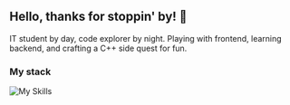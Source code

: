 ## Hello, thanks for stoppin' by! 👋
IT student by day, code explorer by night. Playing with frontend, learning backend, and crafting a C++ side quest for fun.

### My stack
![My Skills](https://go-skill-icons.vercel.app/api/icons?i=html,css,sass,tailwind,js,ts,react,nextjs,php,wordpress,cpp,lua)
